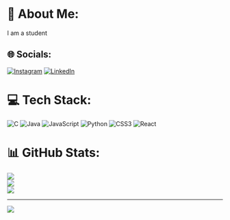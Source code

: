 # 💫 About Me:
I am a student<br>


## 🌐 Socials:
[![Instagram](https://img.shields.io/badge/Instagram-%23E4405F.svg?logo=Instagram&logoColor=white)](https://instagram.com/_nishu_srinivas_) [![LinkedIn](https://img.shields.io/badge/LinkedIn-%230077B5.svg?logo=linkedin&logoColor=white)](https://linkedin.com/in/NisargaS) 

# 💻 Tech Stack:
![C](https://img.shields.io/badge/c-%2300599C.svg?style=for-the-badge&logo=c&logoColor=white) ![Java](https://img.shields.io/badge/java-%23ED8B00.svg?style=for-the-badge&logo=openjdk&logoColor=white) ![JavaScript](https://img.shields.io/badge/javascript-%23323330.svg?style=for-the-badge&logo=javascript&logoColor=%23F7DF1E) ![Python](https://img.shields.io/badge/python-3670A0?style=for-the-badge&logo=python&logoColor=ffdd54) ![CSS3](https://img.shields.io/badge/css3-%231572B6.svg?style=for-the-badge&logo=css3&logoColor=white) ![React](https://img.shields.io/badge/react-%2320232a.svg?style=for-the-badge&logo=react&logoColor=%2361DAFB)
# 📊 GitHub Stats:
![](https://github-readme-stats.vercel.app/api?username=Nisargasrini&theme=chartreuse-dark&hide_border=false&include_all_commits=true&count_private=true)<br/>
![](https://nirzak-streak-stats.vercel.app/?user=Nisargasrini&theme=chartreuse-dark&hide_border=false)<br/>
![](https://github-readme-stats.vercel.app/api/top-langs/?username=Nisargasrini&theme=chartreuse-dark&hide_border=false&include_all_commits=true&count_private=true&layout=compact)

---
[![](https://visitcount.itsvg.in/api?id=Nisargasrini&icon=4&color=3)](https://visitcount.itsvg.in)

<!-- Proudly created with GPRM ( https://gprm.itsvg.in ) -->

